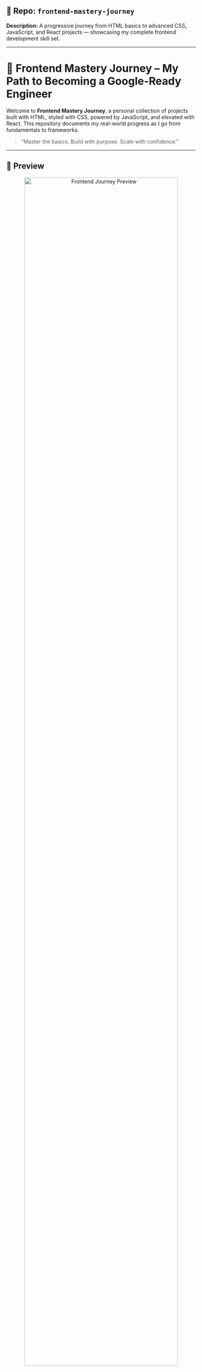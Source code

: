 ## 🌟 Repo: `frontend-mastery-journey`  
**Description:** A progressive journey from HTML basics to advanced CSS, JavaScript, and React projects — showcasing my complete frontend development skill set.

---

# 🚀 Frontend Mastery Journey – My Path to Becoming a Google-Ready Engineer

Welcome to **Frontend Mastery Journey**, a personal collection of projects built with HTML, styled with CSS, powered by JavaScript, and elevated with React. This repository documents my real-world progress as I go from fundamentals to frameworks.

> “Master the basics. Build with purpose. Scale with confidence.”

---

## 📸 Preview

<p align="center">
  <img src="https://raw.githubusercontent.com/vercel/next.js/canary/examples/blog/public/hero.png" width="90%" alt="Frontend Journey Preview">
</p>

---

## 🎯 What You'll Find

- ✅ **HTML Projects**: Semantic markup and clean layouts  
- ✅ **CSS Designs**: Responsive styling, animations, and flex/grid mastery  
- ✅ **JavaScript Interactions**: DOM manipulation, event handling, form validation  
- ✅ **React Components**: Functional components, props/state, and hooks  
- ✅ **Deployment Ready**: Projects hosted on Netlify or Vercel with live demos

---

## 📁 Folder Structure

```
├── html-projects/
├── css-projects/
├── javascript-projects/
├── react-projects/
├── assets/
├── README.md
```

---

## 📂 How to Run Locally

```bash
git clone https://github.com/yourusername/frontend-mastery-journey.git
cd frontend-mastery-journey
```
Open individual projects in browser or run React apps with:
```bash
npm install
npm start
```

---

## 💼 About Me

I'm **Dhruva**, a dedicated frontend developer in the making. From structuring HTML to building dynamic UIs in React, I'm building each block to match industry expectations.

- 🌍 Portfolio: [your-portfolio-link.com]  
- 📬 Email: [dhruvakumark1628@gmail.com]  
- 💼 LinkedIn: [linkedin.com/in/yourname]  
- 😎 Dev Motto: *Build fast. Learn fast. Break nothing.*

---

## 🏑️ Final Note

This repository grows as I grow. I invite developers, recruiters, and mentors to follow along, review the code, and witness the real-time journey of a frontend engineer becoming Google-ready.

> ✨ *Start where you are. Use what you have. Do what you can.*  
> — *Dhruva*
